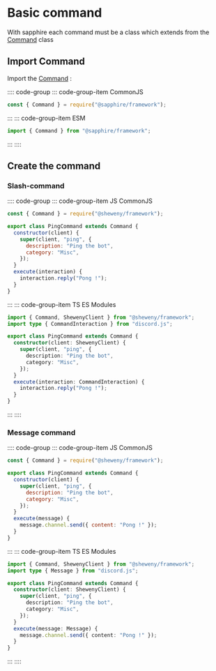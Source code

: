 # Basic command

With sapphire each command must be a class which extends from the [Command](../../doc/Command.md) class

## Import Command

Import the [Command](../../doc/guide/classes/Command.md) :

:::: code-group
::: code-group-item CommonJS

```js
const { Command } = require("@sapphire/framework");
```

:::
::: code-group-item ESM

```js
import { Command } from "@sapphire/framework";
```

:::
::::

## Create the command

### Slash-command

:::: code-group
::: code-group-item JS CommonJS

```js
const { Command } = require("@sheweny/framework");

export class PingCommand extends Command {
  constructor(client) {
    super(client, "ping", {
      description: "Ping the bot",
      category: "Misc",
    });
  }
  execute(interaction) {
    interaction.reply("Pong !");
  }
}
```

:::
::: code-group-item TS ES Modules

```ts
import { Command, ShewenyClient } from "@sheweny/framework";
import type { CommandInteraction } from "discord.js";

export class PingCommand extends Command {
  constructor(client: ShewenyClient) {
    super(client, "ping", {
      description: "Ping the bot",
      category: "Misc",
    });
  }
  execute(interaction: CommandInteraction) {
    interaction.reply("Pong !");
  }
}
```

:::
::::

### Message command

:::: code-group
::: code-group-item JS CommonJS

```js
const { Command } = require("@sheweny/framework");

export class PingCommand extends Command {
  constructor(client) {
    super(client, "ping", {
      description: "Ping the bot",
      category: "Misc",
    });
  }
  execute(message) {
    message.channel.send({ content: "Pong !" });
  }
}
```

:::
::: code-group-item TS ES Modules

```ts
import { Command, ShewenyClient } from "@sheweny/framework";
import type { Message } from "discord.js";

export class PingCommand extends Command {
  constructor(client: ShewenyClient) {
    super(client, "ping", {
      description: "Ping the bot",
      category: "Misc",
    });
  }
  execute(message: Message) {
    message.channel.send({ content: "Pong !" });
  }
}
```

:::
::::
